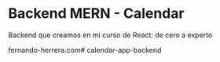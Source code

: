 # Backend MERN - Calendar

Backend que creamos en mi curso de React: de cero a experto

fernando-herrera.com# calendar-app-backend
